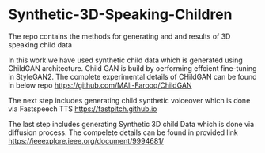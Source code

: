 # Synthetic-3D-Speaking-Children
The repo contains the methods for generating and and results of 3D speaking child data

In this work we have used synthetic child data which is generated using ChildGAN architecture. Child GAN is build by oerforming effcient fine-tuning in StyleGAN2. The complete experimental details of CHildGAN can be found in below repo
https://github.com/MAli-Farooq/ChildGAN

The next step includes generating child synthetic voiceover which is done via Fastspeech TTS 
https://fastpitch.github.io

The last step includes generating Synthetic 3D child Data which is done via diffusion process. The compelete details can be found in provided link
https://ieeexplore.ieee.org/document/9994681/

